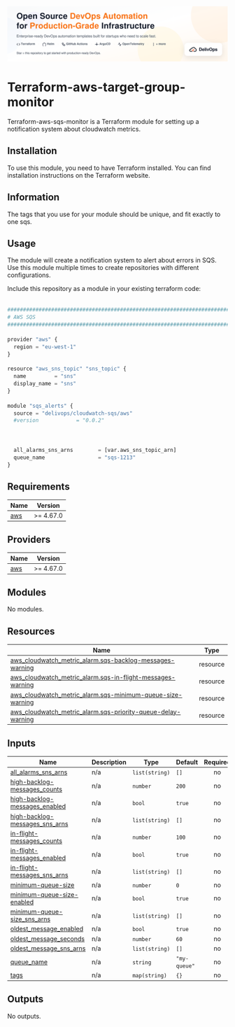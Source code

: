 [![DelivOps banner](https://raw.githubusercontent.com/delivops/.github/main/images/banner.png?raw=true)](https://delivops.com)

# Terraform-aws-target-group-monitor

Terraform-aws-sqs-monitor is a Terraform module for setting up a notification system about cloudwatch metrics.

## Installation

To use this module, you need to have Terraform installed. You can find installation instructions on the Terraform website.

## Information

The tags that you use for your module should be unique, and fit exactly to one sqs.

## Usage

The module will create a notification system to alert about errors in SQS.
Use this module multiple times to create repositories with different configurations.

Include this repository as a module in your existing terraform code:

```python

################################################################################
# AWS SQS
################################################################################

provider "aws" {
  region = "eu-west-1"
}

resource "aws_sns_topic" "sns_topic" {
  name         = "sns"
  display_name = "sns"
}

module "sqs_alerts" {
  source = "delivops/cloudwatch-sqs/aws"
  #version            = "0.0.2"



  all_alarms_sns_arns        = [var.aws_sns_topic_arn]
  queue_name                 = "sqs-1213"
}

```

<!-- BEGIN_TF_DOCS -->
## Requirements

| Name | Version |
|------|---------|
| <a name="requirement_aws"></a> [aws](#requirement\_aws) | >= 4.67.0 |

## Providers

| Name | Version |
|------|---------|
| <a name="provider_aws"></a> [aws](#provider\_aws) | >= 4.67.0 |

## Modules

No modules.

## Resources

| Name | Type |
|------|------|
| [aws_cloudwatch_metric_alarm.sqs-backlog-messages-warning](https://registry.terraform.io/providers/hashicorp/aws/latest/docs/resources/cloudwatch_metric_alarm) | resource |
| [aws_cloudwatch_metric_alarm.sqs-in-flight-messages-warning](https://registry.terraform.io/providers/hashicorp/aws/latest/docs/resources/cloudwatch_metric_alarm) | resource |
| [aws_cloudwatch_metric_alarm.sqs-minimum-queue-size-warning](https://registry.terraform.io/providers/hashicorp/aws/latest/docs/resources/cloudwatch_metric_alarm) | resource |
| [aws_cloudwatch_metric_alarm.sqs-priority-queue-delay-warning](https://registry.terraform.io/providers/hashicorp/aws/latest/docs/resources/cloudwatch_metric_alarm) | resource |

## Inputs

| Name | Description | Type | Default | Required |
|------|-------------|------|---------|:--------:|
| <a name="input_all_alarms_sns_arns"></a> [all\_alarms\_sns\_arns](#input\_all\_alarms\_sns\_arns) | n/a | `list(string)` | `[]` | no |
| <a name="input_high-backlog-messages_counts"></a> [high-backlog-messages\_counts](#input\_high-backlog-messages\_counts) | n/a | `number` | `200` | no |
| <a name="input_high-backlog-messages_enabled"></a> [high-backlog-messages\_enabled](#input\_high-backlog-messages\_enabled) | n/a | `bool` | `true` | no |
| <a name="input_high-backlog-messages_sns_arns"></a> [high-backlog-messages\_sns\_arns](#input\_high-backlog-messages\_sns\_arns) | n/a | `list(string)` | `[]` | no |
| <a name="input_in-flight-messages_counts"></a> [in-flight-messages\_counts](#input\_in-flight-messages\_counts) | n/a | `number` | `100` | no |
| <a name="input_in-flight-messages_enabled"></a> [in-flight-messages\_enabled](#input\_in-flight-messages\_enabled) | n/a | `bool` | `true` | no |
| <a name="input_in-flight-messages_sns_arns"></a> [in-flight-messages\_sns\_arns](#input\_in-flight-messages\_sns\_arns) | n/a | `list(string)` | `[]` | no |
| <a name="input_minimum-queue-size"></a> [minimum-queue-size](#input\_minimum-queue-size) | n/a | `number` | `0` | no |
| <a name="input_minimum-queue-size-enabled"></a> [minimum-queue-size-enabled](#input\_minimum-queue-size-enabled) | n/a | `bool` | `true` | no |
| <a name="input_minimum-queue-size_sns_arns"></a> [minimum-queue-size\_sns\_arns](#input\_minimum-queue-size\_sns\_arns) | n/a | `list(string)` | `[]` | no |
| <a name="input_oldest_message_enabled"></a> [oldest\_message\_enabled](#input\_oldest\_message\_enabled) | n/a | `bool` | `true` | no |
| <a name="input_oldest_message_seconds"></a> [oldest\_message\_seconds](#input\_oldest\_message\_seconds) | n/a | `number` | `60` | no |
| <a name="input_oldest_message_sns_arns"></a> [oldest\_message\_sns\_arns](#input\_oldest\_message\_sns\_arns) | n/a | `list(string)` | `[]` | no |
| <a name="input_queue_name"></a> [queue\_name](#input\_queue\_name) | n/a | `string` | `"my-queue"` | no |
| <a name="input_tags"></a> [tags](#input\_tags) | n/a | `map(string)` | `{}` | no |

## Outputs

No outputs.
<!-- END_TF_DOCS -->
